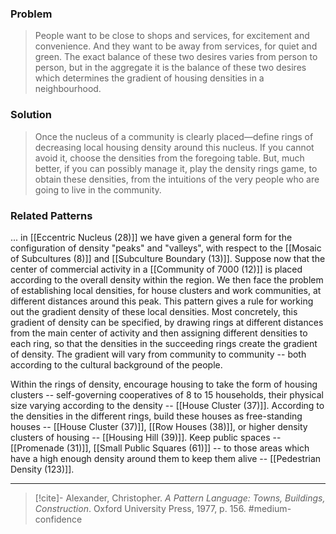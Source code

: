 ### Problem
>People want to be close to shops and services, for excitement and convenience. And they want to be away from services, for quiet and green. The exact balance of these two desires varies from person to person, but in the aggregate it is the balance of these two desires which determines the gradient of housing densities in a neighbourhood.

### Solution
>Once the nucleus of a community is clearly placed—define rings of decreasing local housing density around this nucleus. If you cannot avoid it, choose the densities from the foregoing table. But, much better, if you can possibly manage it, play the density rings game, to obtain these densities, from the intuitions of the very people who are going to live in the community.

### Related Patterns
... in [[Eccentric Nucleus (28)]] we have given a general form for the configuration of density "peaks" and "valleys", with respect to the [[Mosaic of Subcultures (8)]] and [[Subculture Boundary (13)]]. Suppose now that the center of commercial activity in a [[Community of 7000 (12)]] is placed according to the overall density within the region. We then face the problem of establishing local densities, for house clusters and work communities, at different distances around this peak. This pattern gives a rule for working out the gradient density of these local densities. Most concretely, this gradient of density can be specified, by drawing rings at different distances from the main center of activity and then assigning different densities to each ring, so that the densities in the succeeding rings create the gradient of density. The gradient will vary from community to community -- both according to the cultural background of the people.

Within the rings of density, encourage housing to take the form of housing clusters -- self-governing cooperatives of 8 to 15 households, their physical size varying according to the density -- [[House Cluster (37)]]. According to the densities in the different rings, build these houses as free-standing houses -- [[House Cluster (37)]], [[Row Houses (38)]], or higher density clusters of housing -- [[Housing Hill (39)]]. Keep public spaces -- [[Promenade (31)]], [[Small Public Squares (61)]] -- to those areas which have a high enough density around them to keep them alive -- [[Pedestrian Density (123)]].

---

> [!cite]- Alexander, Christopher. _A Pattern Language: Towns, Buildings, Construction_. Oxford University Press, 1977, p. 156.
> #medium-confidence 
